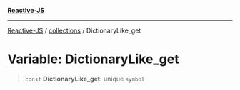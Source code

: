 [**Reactive-JS**](../../README.md)

***

[Reactive-JS](../../README.md) / [collections](../README.md) / DictionaryLike\_get

# Variable: DictionaryLike\_get

> `const` **DictionaryLike\_get**: unique `symbol`
